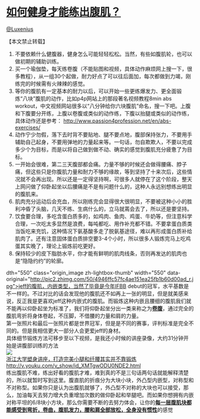 
#  [如何健身才能练出腹肌？](https://zhihu.com/questions/19850561)



[@Luxenius](https://zhihu.com/people/37e935623706e5e221d2756fba82acf5)

【本文禁止转载】<br><ol><li>不要依赖什么健腹器，健身怎么可能轻轻松松。当然，有些如腹肌轮，也可以做初期的辅助训练。<br></li><li>买一个瑜伽垫，每天练卷腹（不能贴图和视频，具体动作麻烦网上搜一下，很多教程），从一组30个起做，耐力好点了可以往后面加，每次都做到力竭，刚练完的时候需有火辣辣的感觉。</li><li>等你的腹肌有一定基本的耐力以后，可以开始一些更练爆发力、更全面锻炼“八块”腹肌的动作，比如p4p网站上的那段著名视频教程8min abs workout，中文视频网站很多以“八分钟给你六块腹肌”命名，搜一下吧。上腹和下腹要分开练，上腹以卷腹或类似的动作练，下腹以抬腿或类似的动作练，具体动作还是参考： <a href="http://link.zhihu.com/?target=http%3A//www.passion4profession.net/en/abs-exercises/" class=" external" target="_blank" rel="nofollow noreferrer"><span class="invisible">http://www.</span><span class="visible">passion4profession.net/</span><span class="invisible">en/abs-exercises/</span><span class="ellipsis"></span><i class="icon-external"></i></a></li><li>动作宁少勿假，落下去时背不要贴地、腿不要点地，腹部保持张力，不要用手辅助自己起身，不要用弹地的力量起来等。一句话，勿自欺欺人，不要以完成多少个为目标，而是以将自己做到做不动、确实的感觉到腹肌充分疲惫了为目标。</li><li>一开始会很难，第二三天腹部都会痛。力量不够的时候还会做得腰痛、脖子痛，但这些只是你腹肌力量和耐力不够的缘故，等到坚持了十来次后，这些情况就不会再出现。所以还是一定得坚持啊，可很多人就停在了这个阶段，整天上网问做了仰卧起坐以后腰痛是不是有问题什么的，这种人永远别想练出明显的腹肌来。</li><li>肌肉充分运动后会充血，所以刚练完会显得很大很明显，不要被这种小小的胜利冲昏了头脑，几天不练、生病什么的，立马就蔫会去了，所以还是要坚持。</li><li>饮食要合理，多吃含蛋白质多的，如鸡肉、鱼肉、鸡蛋、牛奶等，但注意科学合理，一次吃太多显然是浪费，每吨都吃、用作补充都不错。不要拿蛋白质类当饭吃来充饥，这种情况下氨基酸多走了脱氨基途径，难以再形成蛋白质补给肌肉了。还有注意固体蛋白质排空要3-4个小时，所以很多人锻炼完马上吃鸡蛋其实晚了，理论上锻炼前吃更好。</li><li>保持较少的皮下脂肪水平，你才能有鲜明的肌肉线条，否则再发达的肌肉也是“隐隐约约”的轮廓。</li></ol>dth="550" class="origin_image zh-lightbox-thumb" width="550" data-original="http://pic2.zhimg.com/50/4946ffc57fc4ae151ea25fb1b60d00ad_r.jpg">jeff的腹肌，内嵌类型，当然了毕竟是今年IFBB debut的冠军，水平基数是不一样的。不过对比的话会发现他的腹肌还不如再上一张的明显，但是就美感来说，反正我是更喜欢jeff这种内嵌式的腹肌。而锻炼这种内嵌且腰细的腹肌我们就不能再以仰卧起坐为标准了，我们将仰卧起坐分出一类来称之为<strong><u>卷腹</u></strong>，通过完全的腹肌弯折将身体卷起，不压脚，不借腰的力量和肩的力量。<br> 第一张照片和最后一张照片都是世界冠军，但是是不同的赛事，评判标准是完全不同的。但是我相信更大一部分人会更爱jeff的身材。<br>具体细节锻炼方法可移步至以下视频，是我还小时候的讲座录像，大约31分钟开始是讲腹部训练的方法<br><a class="video-box-botton" href="http://v.youku.com/v_show/id_XMTgwODU0NDE2.html" target="_blank">              <img class="thumbnail" src="http://g1.ykimg.com/0100641F464C12E814C74F01928D84CAE8FD04-8DBB-49F4-2AD5-0EE26C583123"><div class="content">                <div class="title">浙江大学塑身讲座，打造完美小腿和纤腰其实并不靠锻炼<span class="z-ico-extern-gray"></span><span class="z-ico-extern-blue"></span></div>                <div class="url"><span class="z-ico-video"></span>http://v.youku.com/v_show/id_XMTgwODU0NDE2.html</div>              </div>            </a>练出腹肌不难，练出好看的腹肌才难，难到真的不是三句话两句话就能解释清楚的，所以就暂时写到这里。腹直肌的折痕分为大块小块，外凸型内嵌型，对称型和不对称型。如果你只是认为出腹肌就够了，外凸型不对称的大块也可以接受，那么，加油每天去努力增大负重增加次数的做仰卧起和举腿吧。而如果你想拥有内嵌对称平坦的6/8块小方块，那么你需要不断的去努力体会，让你的<strong><u>每一层腹肌块都能感受到</u></strong><u><strong>弯折，卷曲，腹肌发力，腰和肩全部放松，全身没有惯性</strong></u>的感觉